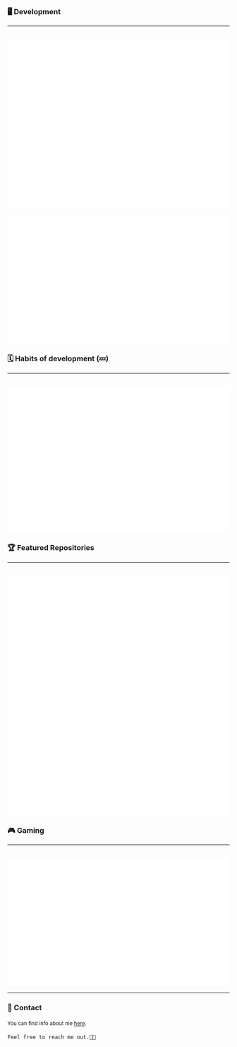 
<!DOCTYPE html>
<html lang="en">
<head>
    <meta charset="UTF-8">
    <meta name="viewport" content="width=device-width, initial-scale=1.0">
    <link rel="stylesheet"
        href="https://fonts.googleapis.com/css2?family=Material+Symbols+Rounded:opsz,wght,FILL,GRAD@20..48,100..700,0..1,-50..200" />
        <link href="https://fonts.googleapis.com/css2?family=Roboto:ital,wght@0,100..900;1,100..900&display=swap"
        rel="stylesheet">
</head>
<body>


<h3><strong>🖥️ Development</strong></h3>
<hr>
<div style="display:flex;justify-content:center;padding-top:15px;"><img src="github-metrics.svg"></div>
<div style="display:flex;justify-content:center;padding-top:15px;"><img src="metrics-pagespeed.svg"></div>
<h3><strong>🗓️ Habits of development (💤)</strong></h3>
<hr>
<div style="display:flex;justify-content:center;padding-top:15px;"><img src="metrics-habits.svg"></div>
<h3><strong>🏆 Featured Repositories </strong></h3>
<hr>
<div style="display:flex;justify-content:center;padding-top:15px;"><img src="metrics-repo.svg"></div>
<h3>🎮 Gaming</h3>
<hr>
<div style="display:flex;justify-content:center;padding-top:15px;"><img src="metrics-steam-profile.svg"></div>
<hr>
<h3>🪪 Contact</h3>
<span><small>You can find info about me <a href="https://willmayrink.github.io">here</a>.</span></small>
    
`Feel free to reach me out.👋🏻`

</body>
</html>
